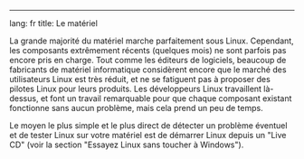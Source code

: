 

---
lang: fr
title: Le matériel</h2>

La grande majorité du matériel marche parfaitement sous Linux. 
Cependant, les composants extrêmement récents (quelques mois) ne 
sont parfois pas encore pris en charge. Tout comme les éditeurs de 
logiciels, beaucoup de fabricants de matériel informatique 
considèrent encore que le marché des utilisateurs Linux est très 
réduit, et ne se fatiguent pas à proposer des pilotes Linux pour 
leurs produits. Les développeurs Linux travaillent là-dessus, et 
font un travail remarquable pour que chaque composant existant 
fonctionne sans aucun problème, mais cela prend un peu de temps.

Le moyen le plus simple et le plus direct de détecter un problème 
éventuel et de tester Linux sur votre matériel est de démarrer Linux 
depuis un "Live CD" (voir la section "Essayez Linux sans toucher à 
Windows").

